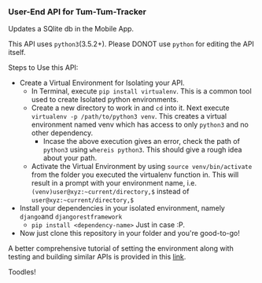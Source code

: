 ### User-End API for Tum-Tum-Tracker
Updates a SQlite db in the Mobile App.

This API uses `python3`(3.5.2+). Please DONOT use `python` for editing the API itself.

Steps to Use this API:
* Create a Virtual Environment for Isolating your API.
  * In Terminal, execute `pip install virtualenv`. This is a common tool used to create Isolated python environments.
  * Create a new directory to work in and `cd` into it. Next execute `virtualenv -p /path/to/python3 venv`. This creates a virtual environment named venv which has access to only `python3` and no other dependency.
      * Incase the above execution gives an error, check the path of `python3` using `whereis python3`. This should give a rough idea about your path.
  * Activate the Virtual Environment by using `source venv/bin/activate` from the folder you executed the virtualenv function in. This will result in a prompt with your environment name, i.e. `(venv)user@xyz:~current/directory,$` instead of `user@xyz:~current/directory,$`
* Install your dependencies in your isolated environment, namely `django`and `djangorestframework`
   * `pip install <dependency-name>` Just in case :P.
* Now just clone this repository in your folder and you're good-to-go!

A better comprehensive tutorial of setting the environment along with testing and building similar APIs is provided in this [link](https://scotch.io/tutorials/build-a-rest-api-with-django-a-test-driven-approach-part-1).

Toodles!
